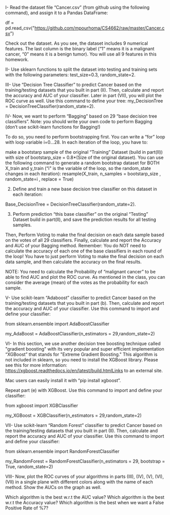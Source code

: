 I- Read the dataset file “Cancer.csv” (from github using the following command), and assign it to a Pandas DataFrame:

df  = pd.read_csv("https://github.com/mpourhoma/CS4662/raw/master/Cancer.csv")

Check out the dataset. As you see, the dataset includes 9 numerical features. The last column is the binary label (“1” means it is a malignant cancer, “0” means it is a benign   tumor). You will use all 9 features in this homework.

 

II- Use sklearn functions to split the dataset into testing and training sets with the following parameters: test_size=0.3, random_state=2.

 

III- Use “Decision Tree Classifier” to predict Cancer based on the training/testing datasets that you built in part (II). Then, calculate and report the accuracy and AUC of your classifier. Later in part (VII), you will plot the ROC curve as well. Use this command to define your tree: my_DecisionTree = DecisionTreeClassifier(random_state=2).

 

IV- Now, we want to perform “Bagging” based on 29 “base decision tree classifiers”. Note: you should write your own code to perform Bagging (don’t use scikit-learn functions for Bagging!)

To do so, you need to perform bootstrapping first. You can write a “for” loop with loop variable i=0…28.  In each iteration of the loop, you have to:

make a bootstarp sample of the original “Training” Dataset (build in part(II)) with size of bootstarp_size = 0.8*(Size of the original dataset). You can use the following command to generate a random bootstrap dataset for BOTH X_train and y_train (“i" is the variable of the loop, so the random_state changes in each iteration):
resample(X_train, n_samples = bootstarp_size , random_state=i , replace = True)

  2. Define and train a new base decision tree classifier on this dataset in each iteration:

Base_DecisionTree = DecisionTreeClassifier(random_state=2).

  3. Perform prediction “this base classifier” on the original “Testing” Dataset build in part(II), and save the prediction results for all testing samples.

Then, Perform Voting to make the final decision on each data sample based on the votes of all 29 classifiers. Finally, calculate and report the Accuracy and AUC of your Bagging method. Remember: You do NOT need to calculate the accuracy of each one of the base classifiers in each round of the loop! You have to just perform Voting to make the final decision on each data sample, and then calculate the accuracy on the final results.

NOTE: You need to calculate the Probability of “malignant cancer” to be able to find AUC and plot the ROC curve. As mentioned in the class, you can consider the average (mean) of the votes as the probability for each sample.

 

V- Use scikit-learn “Adaboost” classifier to predict Cancer based on the training/testing datasets that you built in part (b). Then, calculate and report the accuracy and AUC of your classifier. Use this command to import and define your classifier:

from   sklearn.ensemble   import     AdaBoostClassifier

my_AdaBoost = AdaBoostClassifier(n_estimators = 29,random_state=2)

 

VI- In this section, we use another decision tree boosting technique called "gradient boosting" with its very popular and super efficient implementation “XGBoost” that stands for "Extreme Gradient Boosting." This algorithm is not included in sklearn, so you need to install the XGBoost library. Please see this for more information: https://xgboost.readthedocs.io/en/latest/build.htmlLinks to an external site.

Mac users can easily install it with “pip install xgboost”.

Repeat part (e) with XGBoost. Use this command to import and define your classifier:

from   xgboost   import   XGBClassifier

my_XGBoost = XGBClassifier(n_estimators = 29,random_state=2)

 

VII- Use scikit-learn “Random Forest” classifier to predict Cancer based on the training/testing datasets that you built in part (II). Then, calculate and report the accuracy and AUC of your classifier. Use this command to import and define your classifier:

from   sklearn.ensemble    import    RandomForestClassifier

my_RandomForest = RandomForestClassifier(n_estimators = 29, bootstrap = True, random_state=2)

 

VIII- Now, plot the ROC curves of your algorithms in parts (III), (IV), (V), (VI), (VII) in a single plane with different colors along with the name of each method. Show the AUCs on the graph as well.

Which algorithm is the best w.r.t the AUC value?
Which algorithm is the best w.r.t the Accuracy value?
Which algorithm is the best when we want a False Positive Rate of %7?
